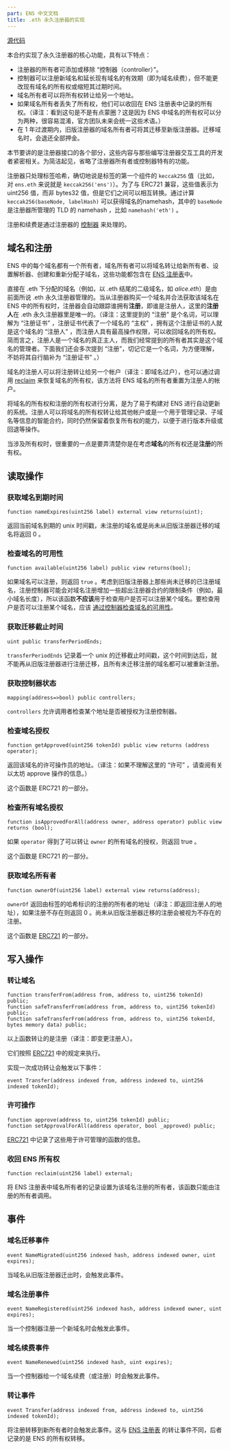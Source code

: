 ```yaml
---
part: ENS 中文文档
title: .eth 永久注册器的实现
---
```


[源代码](https://github.com/ensdomains/ethregistrar/blob/master/contracts/BaseRegistrarImplementation.sol)

本合约实现了永久注册器的核心功能，具有以下特点：

* 注册器的所有者可添加或移除 “控制器（controller）”。
* 控制器可以注册新域名和延长现有域名的有效期（即为域名续费），但不能更改现有域名的所有权或缩短其过期时间。
* 域名所有者可以将所有权转让给另一个地址。
* 如果域名所有者丢失了所有权，他们可以收回在 ENS 注册表中记录的所有权。（译注：看到这句是不是有点蒙圈？这是因为 ENS 中域名的所有权可以分为两种，很容易混淆，官方团队未来会统一这些术语。）
* 在 1 年过渡期内，旧版注册器的域名所有者可将其迁移至新版注册器。迁移域名时，会退还全部押金。

本节要讲的是注册器接口的各个部分，这些内容与那些编写注册器交互工具的开发者紧密相关。为简洁起见，省略了注册器所有者或控制器特有的功能。

注册器只处理标签哈希，确切地说是标签的第一个组件的 `keccak256` 值（比如，对 `ens.eth` 来说就是 `keccak256('ens')`）。为了与 ERC721 兼容，这些值表示为 uint256 值，而非 bytes32 值，但是它们之间可以相互转换。通过计算 `keccak256(baseNode, labelHash)` 可以获得域名的namehash，其中的 `baseNode` 是注册器所管理的 TLD 的 namehash ，比如 `namehash('eth')` 。

注册和续费是通过注册器的 [控制器](controller.html) 来处理的。

## 域名和注册

ENS 中的每个域名都有一个所有者，域名所有者可以将域名转让给新所有者、设置解析器、创建和重新分配子域名，这些功能都包含在 [ENS 注册表](../ens.html)中。

直接在 .eth 下分配的域名（例如，以 .eth 结尾的二级域名，如 _alice.eth_）是由前面所说 .eth 永久注册器管理的。当从注册器购买一个域名并合法获取该域名在 ENS 中的所有权时，注册器会自动跟踪谁拥有**注册**，即谁是注册人，这里的**注册人**在 .eth 永久注册器里是唯一的。（译注：这里提到的 “注册” 是个名词，可以理解为 “注册证书” ，注册证书代表了一个域名的 “主权” ，拥有这个注册证书的人就是这个域名的 “注册人” ，而注册人具有最高操作权限，可以收回域名的所有权。简而言之，注册人是一个域名的真正主人，而我们经常提到的所有者其实是这个域名的管理者。下面我们还会多次提到 “注册”，切记它是一个名词，为方便理解，不妨将其自行脑补为 “注册证书” 。）

域名的注册人可以将注册转让给另一个帐户（译注：即域名过户），也可以通过调用 [reclaim](registrar.html#收回-ENS-所有权) 来恢复域名的所有权，该方法将 ENS 域名的所有者重置为注册人的帐户。

将域名的所有权和注册的所有权进行分离，是为了易于构建对 ENS 进行自动更新的系统。注册人可以将域名的所有权转让给其他帐户或是一个用于管理记录、子域名等信息的智能合约，同时仍然保留着恢复所有权的能力，以便于进行版本升级或回退等操作。

当涉及所有权时，很重要的一点是要弄清楚你是在考虑**域名**的所有权还是**注册**的所有权。

## 读取操作

### 获取域名到期时间

```text
function nameExpires(uint256 label) external view returns(uint);
```

返回当前域名到期的 unix 时间戳，未注册的域名或是尚未从旧版注册器迁移的域名将返回 0 。

### 检查域名的可用性

```text
function available(uint256 label) public view returns(bool);
```

如果域名可以注册，则返回 `true` 。考虑到旧版注册器上那些尚未迁移的已注册域名，注册控制器可能会对域名注册增加一些超出注册器合约的限制条件（例如，最小域名长度），所以该函数**不应该**用于检查用户是否可以注册某个域名。要检查用户是否可以注册某个域名，应该 [通过控制器检查域名的可用性](controller.html#检查域名的可用性)。

### 获取迁移截止时间

```text
uint public transferPeriodEnds;
```

`transferPeriodEnds` 记录着一个 unix 的迁移截止时间戳，这个时间到达后，就不能再从旧版注册器进行注册迁移，且所有未迁移注册的域名都可以被重新注册。

### 获取控制器状态

```text
mapping(address=>bool) public controllers;
```

`controllers` 允许调用者检查某个地址是否被授权为注册控制器。

### 检查域名授权

```text
function getApproved(uint256 tokenId) public view returns (address operator);
```

返回该域名的许可操作员的地址。（译注：如果不理解这里的 “许可” ，请查阅有关以太坊 approve 操作的信息。）

这个函数是 ERC721 的一部分。

### 检查所有域名授权

```text
function isApprovedForAll(address owner, address operator) public view returns (bool);
```

如果 `operator` 得到了可以转让 `owner` 的所有域名的授权，则返回 true 。

这个函数是 ERC721 的一部分。

### 获取域名所有者

```text
function ownerOf(uint256 label) external view returns(address);
```

`ownerOf` 返回由标签的哈希标识的注册的所有者的地址（译注：即返回注册人的地址），如果注册不存在则返回 0 。尚未从旧版注册器迁移的注册会被视为不存在的注册。

这个函数是 [ERC721](https://github.com/ensdomains/ens/blob/master/docs/ethregistrar.rst#id7) 的一部分。

## 写入操作

### 转让域名

```text
function transferFrom(address from, address to, uint256 tokenId) public;
function safeTransferFrom(address from, address to, uint256 tokenId) public;
function safeTransferFrom(address from, address to, uint256 tokenId, bytes memory data) public;
```

以上函数转让的是注册（译注：即变更注册人）。

它们按照 [ERC721](https://github.com/ensdomains/ens/blob/master/docs/ethregistrar.rst#id9) 中的规定来执行。

实现一次成功转让会触发以下事件：

```text
event Transfer(address indexed from, address indexed to, uint256 indexed tokenId);
```

### 许可操作

```text
function approve(address to, uint256 tokenId) public;
function setApprovalForAll(address operator, bool _approved) public;
```

[ERC721](https://github.com/ensdomains/ens/blob/master/docs/ethregistrar.rst#id11) 中记录了这些用于许可管理的函数的信息。

### 收回 ENS 所有权

```text
function reclaim(uint256 label) external;
```

将 ENS 注册表中域名所有者的记录设置为该域名注册的所有者，该函数只能由注册的所有者调用。

## 事件

### 域名迁移事件

```text
event NameMigrated(uint256 indexed hash, address indexed owner, uint expires);
```

当域名从旧版注册器迁出时，会触发此事件。

### 域名注册事件

```text
event NameRegistered(uint256 indexed hash, address indexed owner, uint expires);
```

当一个控制器注册一个新域名时会触发此事件。

### 域名续费事件

```text
event NameRenewed(uint256 indexed hash, uint expires);
```

当一个控制器给一个域名续费（或注册）时会触发此事件。

### 转让事件

```text
event Transfer(address indexed from, address indexed to, uint256 indexed tokenId);
```

将注册转移到新所有者时会触发此事件。这与 [ENS 注册表](../ens.html) 的转让事件不同，后者记录的是 ENS 的所有权转移。
